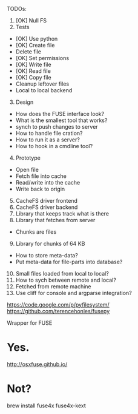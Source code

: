 TODOs:
1. [OK] Null FS
2. Tests
- [OK] Use python
- [OK] Create file
- Delete file
- [OK] Set permissions
- [OK] Write file
- [OK] Read file
- [OK] Copy file
- Cleanup leftover files
- Local to local backend
3. Design
- How does the FUSE interface look?
- What is the smallest tool that works?
- synch to push changes to server
- How to handle file cration?
- How to run it as a server?
- How to hook in a cmdline tool?
4. Prototype
- Open file
- Fetch file into cache
- Read/write into the cache
- Write back to origin
5. CacheFS driver frontend
6. CacheFS driver backend
7. Library that keeps track what is there
8. Library that fetches from server
- Chunks are files
9. Library for chunks of 64 KB
- How to store meta-data?
- Put meta-data for file-parts into database?
10. Small files loaded from local to local?
11. How to sych between remote and local?
12. Fetched from remote machine
13. Use cliff for console and argparse integration?

https://code.google.com/p/pyfilesystem/
https://github.com/terencehonles/fusepy

Wrapper for FUSE

# Yes.
http://osxfuse.github.io/

# Not?
brew install fuse4x fuse4x-kext

